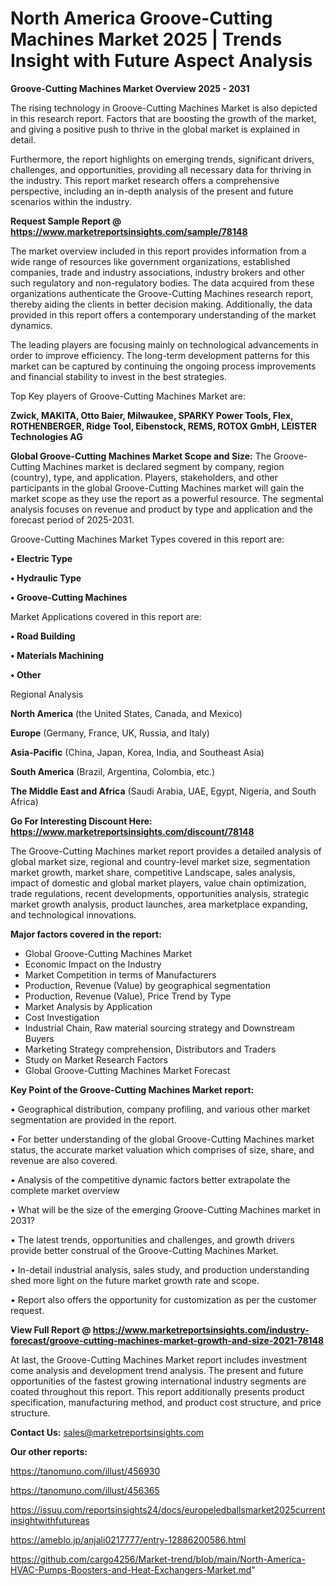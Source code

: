 # North America Groove-Cutting Machines Market 2025 | Trends Insight with Future Aspect Analysis

<Strong> Groove-Cutting Machines Market Overview 2025 - 2031</strong>

The rising technology in Groove-Cutting Machines Market is also depicted in this research report. Factors that are boosting the growth of the market, and giving a positive push to thrive in the global market is explained in detail.

Furthermore, the report highlights on emerging trends, significant drivers, challenges, and opportunities, providing all necessary data for thriving in the industry. This report market research offers a comprehensive perspective, including an in-depth analysis of the present and future scenarios within the industry.

<strong>Request Sample Report @ <a href=https://www.marketreportsinsights.com/sample/78148>https://www.marketreportsinsights.com/sample/78148</a></strong>

The market overview included in this report provides information from a wide range of resources like government organizations, established companies, trade and industry associations, industry brokers and other such regulatory and non-regulatory bodies. The data acquired from these organizations authenticate the Groove-Cutting Machines research report, thereby aiding the clients in better decision making. Additionally, the data provided in this report offers a contemporary understanding of the market dynamics.

The leading players are focusing mainly on technological advancements in order to improve efficiency. The long-term development patterns for this market can be captured by continuing the ongoing process improvements and financial stability to invest in the best strategies.

Top Key players of Groove-Cutting Machines Market are:

<strong>Zwick, MAKITA, Otto Baier, Milwaukee, SPARKY Power Tools, Flex, ROTHENBERGER, Ridge Tool, Eibenstock, REMS, ROTOX GmbH, LEISTER Technologies AG</strong>

<strong><b>Global Groove-Cutting Machines Market Scope and Size:</b></strong>
The Groove-Cutting Machines market is declared segment by company, region (country), type, and application. Players, stakeholders, and other participants in the global Groove-Cutting Machines market will gain the market scope as they use the report as a powerful resource. The segmental analysis focuses on revenue and product by type and application and the forecast period of 2025-2031.

Groove-Cutting Machines Market Types covered in this report are:

<strong>• Electric Type

• Hydraulic Type

• Groove-Cutting Machines</strong>

Market Applications covered in this report are:

<strong>• Road Building

• Materials Machining

• Other</strong> 

Regional Analysis

<strong>North America</strong> (the United States, Canada, and Mexico)

<strong>Europe</strong> (Germany, France, UK, Russia, and Italy)

<strong>Asia-Pacific</strong> (China, Japan, Korea, India, and Southeast Asia)

<strong>South America</strong> (Brazil, Argentina, Colombia, etc.)

<strong>The Middle East and Africa</strong> (Saudi Arabia, UAE, Egypt, Nigeria, and South Africa)

<strong>Go For Interesting Discount Here: <a href=https://www.marketreportsinsights.com/discount/78148>https://www.marketreportsinsights.com/discount/78148</a></strong>

The Groove-Cutting Machines market report provides a detailed analysis of global market size, regional and country-level market size, segmentation market growth, market share, competitive Landscape, sales analysis, impact of domestic and global market players, value chain optimization, trade regulations, recent developments, opportunities analysis, strategic market growth analysis, product launches, area marketplace expanding, and technological innovations.

<strong><b>Major factors covered in the report:</b></strong>
<ul>
  <li>Global Groove-Cutting Machines Market </li>
  <li>Economic Impact on the Industry</li>
  <li>Market Competition in terms of Manufacturers</li>
  <li>Production, Revenue (Value) by geographical segmentation</li>
  <li>Production, Revenue (Value), Price Trend by Type</li>
  <li>Market Analysis by Application</li>
  <li>Cost Investigation</li>
  <li>Industrial Chain, Raw material sourcing strategy and Downstream Buyers</li>
  <li>Marketing Strategy comprehension, Distributors and Traders</li>
  <li>Study on Market Research Factors</li>
  <li>Global Groove-Cutting Machines Market Forecast</li>
</ul>

<strong><b>Key Point of the Groove-Cutting Machines Market report:</b></strong>

• Geographical distribution, company profiling, and various other market segmentation are provided in the report.

• For better understanding of the global Groove-Cutting Machines market status, the accurate market valuation which comprises of size, share, and revenue are also covered.

• Analysis of the competitive dynamic factors better extrapolate the complete market overview

• What will be the size of the emerging Groove-Cutting Machines market in 2031?

• The latest trends, opportunities and challenges, and growth drivers provide better construal of the Groove-Cutting Machines Market.

• In-detail industrial analysis, sales study, and production understanding shed more light on the future market growth rate and scope.

• Report also offers the opportunity for customization as per the customer request.

<strong><b>View Full Report @ <a href=https://www.marketreportsinsights.com/industry-forecast/groove-cutting-machines-market-growth-and-size-2021-78148>https://www.marketreportsinsights.com/industry-forecast/groove-cutting-machines-market-growth-and-size-2021-78148</a></b></strong>


At last, the Groove-Cutting Machines Market report includes investment come analysis and development trend analysis. The present and future opportunities of the fastest growing international industry segments are coated throughout this report. This report additionally presents product specification, manufacturing method, and product cost structure, and price structure.

<strong>Contact Us:</strong>
sales@marketreportsinsights.com

<strong>Our other reports:</strong>

<a href=https://tanomuno.com/illust/456930>https://tanomuno.com/illust/456930</a>

<a href=https://tanomuno.com/illust/456365>https://tanomuno.com/illust/456365</a>

<a href=https://issuu.com/reportsinsights24/docs/europeledballsmarket2025currentinsightwithfutureas>https://issuu.com/reportsinsights24/docs/europeledballsmarket2025currentinsightwithfutureas</a>

<a href=https://ameblo.jp/anjali0217777/entry-12886200586.html>https://ameblo.jp/anjali0217777/entry-12886200586.html</a>

<a href=https://github.com/cargo4256/Market-trend/blob/main/North-America-HVAC-Pumps-Boosters-and-Heat-Exchangers-Market.md>https://github.com/cargo4256/Market-trend/blob/main/North-America-HVAC-Pumps-Boosters-and-Heat-Exchangers-Market.md</a>"
